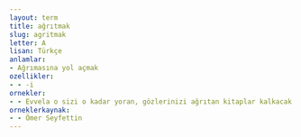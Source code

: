 ```yaml
---
layout: term
title: ağrıtmak
slug: agritmak
letter: A
lisan: Türkçe
anlamlar:
- Ağrımasına yol açmak
ozellikler:
- - -i
ornekler:
- - Evvela o sizi o kadar yoran, gözlerinizi ağrıtan kitaplar kalkacak.
orneklerkaynak:
- - Ömer Seyfettin
---
```

